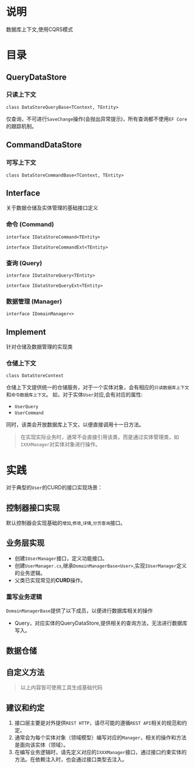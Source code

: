 # 说明
数据库上下文,使用CQRS模式

# 目录

## QueryDataStore
### 只读上下文
`class DataStoreQueryBase<TContext, TEntity>`

仅查询，不可进行`SaveChange`操作(会抛出异常提示)，所有查询都不使用`EF Core`的跟踪机制。


## CommandDataStore
### 可写上下文
`class DataStoreCommandBase<TContext, TEntity>`

## Interface
关于数据仓储及实体管理的基础接口定义

### 命令 (Command)

`interface IDataStoreCommand<TEntity>`

`interface IDataStoreCommandExt<TEntity>`

### 查询 (Query)
`interface IDataStoreQuery<TEntity>`

`interface IDataStoreQueryExt<TEntity>`

### 数据管理 (Manager)
`interface IDomainManager<>`


## Implement
针对仓储及数据管理的实现类

### 仓储上下文
`class DataStoreContext`

仓储上下文提供统一的仓储服务，对于一个实体对象，会有相应的`只读数据库上下文`和`命令数据库上下文`。
如，对于实体`User`对应,会有对应的属性:
- `UserQuery`
- `UserCommand`

同时，该类会开放数据库上下文，以便直接调用十一日方法。

> 在实现实际业务时，通常不会直接引用该类，而是通过实体管理类，如`IXXXManager`对实体对象进行操作。

# 实践
对于典型的`User`的CURD的接口实现场景：

## 控制器接口实现
默认控制器会实现基础的`增加`,`修改`,`详情`,`分页查询`接口。


## 业务层实现
- 创建`IUserManager`接口，定义功能接口。
- 创建`UserManager.cs`,继承`DomainManagerBase<User>`,实现`IUserManager`定义的业务逻辑。
- 父类已实现常见的**CURD**操作。

### 重写业务逻辑
`DomainManagerBase`提供了以下成员，以便进行数据库相关的操作
- Query，对应实体的QueryDataStore,提供相关的查询方法，无法进行数据库写入。



## 数据仓储

## 自定义方法

> 以上内容皆可使用工具生成基础代码

## 建议和约定
1. 接口层主要是对外提供`REST HTTP`，请尽可能的遵循`REST API`相关的规范和约定。
3. 通常会为每个实体对象（领域模型）编写对应的`Manager`，相关的操作和方法是面向该实体（领域）。
4. 在编写业务逻辑时，请先定义对应的`IXXXManager`接口，通过接口约束实体的方法。在依赖注入时，也会通过接口类型去注入。